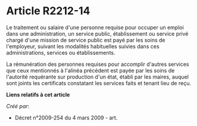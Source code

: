 # Article R2212-14

Le traitement ou salaire d'une personne requise pour occuper un emploi dans une administration, un service public,
établissement ou service privé chargé d'une mission de service public est payé par les soins de l'employeur, suivant les
modalités habituelles suivies dans ces administrations, services ou établissements.

La rémunération des personnes requises pour accomplir d'autres services que ceux mentionnés à l'alinéa précédent est payée
par les soins de l'autorité requérante sur production d'un état, établi par les maires, auquel sont joints les certificats
constatant les services faits et tenant lieu de reçu.

**Liens relatifs à cet article**

_Créé par_:

  - Décret n°2009-254 du 4 mars 2009 - art.
